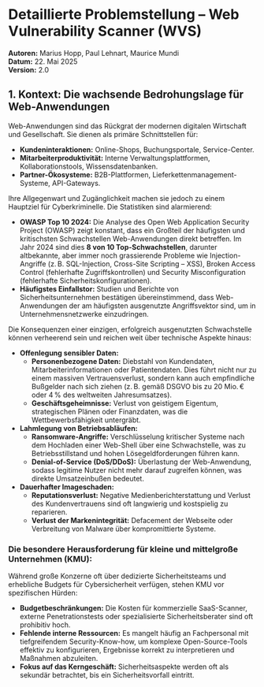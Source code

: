 # Detaillierte Problemstellung – Web Vulnerability Scanner (WVS)

**Autoren:** Marius Hopp, Paul Lehnart, Maurice Mundi  
**Datum:** 22. Mai 2025  
**Version:** 2.0

## 1. Kontext: Die wachsende Bedrohungslage für Web-Anwendungen

Web-Anwendungen sind das Rückgrat der modernen digitalen Wirtschaft und Gesellschaft. Sie dienen als primäre Schnittstellen für:

- **Kundeninteraktionen:** Online-Shops, Buchungsportale, Service-Center.
- **Mitarbeiterproduktivität:** Interne Verwaltungsplattformen, Kollaborationstools, Wissensdatenbanken.
- **Partner-Ökosysteme:** B2B-Plattformen, Lieferkettenmanagement-Systeme, API-Gateways.

Ihre Allgegenwart und Zugänglichkeit machen sie jedoch zu einem Hauptziel für Cyberkriminelle. Die Statistiken sind alarmierend:

- **OWASP Top 10 2024:** Die Analyse des Open Web Application Security Project (OWASP) zeigt konstant, dass ein Großteil der häufigsten und kritischsten Schwachstellen Web-Anwendungen direkt betreffen. Im Jahr 2024 sind dies **8 von 10 Top-Schwachstellen**, darunter altbekannte, aber immer noch grassierende Probleme wie Injection-Angriffe (z. B. SQL-Injection, Cross-Site Scripting – XSS), Broken Access Control (fehlerhafte Zugriffskontrollen) und Security Misconfiguration (fehlerhafte Sicherheitskonfigurationen).
- **Häufigstes Einfallstor:** Studien und Berichte von Sicherheitsunternehmen bestätigen übereinstimmend, dass Web-Anwendungen der am häufigsten ausgenutzte Angriffsvektor sind, um in Unternehmensnetzwerke einzudringen.

Die Konsequenzen einer einzigen, erfolgreich ausgenutzten Schwachstelle können verheerend sein und reichen weit über technische Aspekte hinaus:

- **Offenlegung sensibler Daten:**
  - **Personenbezogene Daten:** Diebstahl von Kundendaten, Mitarbeiterinformationen oder Patientendaten. Dies führt nicht nur zu einem massiven Vertrauensverlust, sondern kann auch empfindliche Bußgelder nach sich ziehen (z. B. gemäß DSGVO bis zu 20 Mio. € oder 4 % des weltweiten Jahresumsatzes).
  - **Geschäftsgeheimnisse:** Verlust von geistigem Eigentum, strategischen Plänen oder Finanzdaten, was die Wettbewerbsfähigkeit untergräbt.
- **Lahmlegung von Betriebsabläufen:**
  - **Ransomware-Angriffe:** Verschlüsselung kritischer Systeme nach dem Hochladen einer Web-Shell über eine Schwachstelle, was zu Betriebsstillstand und hohen Lösegeldforderungen führen kann.
  - **Denial-of-Service (DoS/DDoS):** Überlastung der Web-Anwendung, sodass legitime Nutzer nicht mehr darauf zugreifen können, was direkte Umsatzeinbußen bedeutet.
- **Dauerhafter Imageschaden:**
  - **Reputationsverlust:** Negative Medienberichterstattung und Verlust des Kundenvertrauens sind oft langwierig und kostspielig zu reparieren.
  - **Verlust der Markenintegrität:** Defacement der Webseite oder Verbreitung von Malware über kompromittierte Systeme.

### Die besondere Herausforderung für kleine und mittelgroße Unternehmen (KMU):

Während große Konzerne oft über dedizierte Sicherheitsteams und erhebliche Budgets für Cybersicherheit verfügen, stehen KMU vor spezifischen Hürden:

- **Budgetbeschränkungen:** Die Kosten für kommerzielle SaaS-Scanner, externe Penetrationstests oder spezialisierte Sicherheitsberater sind oft prohibitiv hoch.
- **Fehlende interne Ressourcen:** Es mangelt häufig an Fachpersonal mit tiefgreifendem Security-Know-how, um komplexe Open-Source-Tools effektiv zu konfigurieren, Ergebnisse korrekt zu interpretieren und Maßnahmen abzuleiten.
- **Fokus auf das Kerngeschäft:** Sicherheitsaspekte werden oft als sekundär betrachtet, bis ein Sicherheitsvorfall eintritt.
